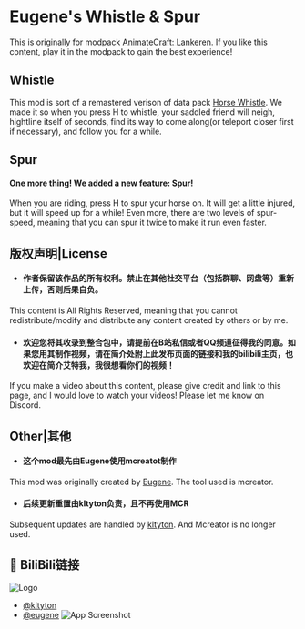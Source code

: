 # Eugene's Whistle & Spur
This is originally for modpack [AnimateCraft: Lankeren](https://modrinth.com/modpack/animatecraft-lankeren). If you like this content, play it in the modpack to gain the best experience!


## Whistle
This mod is sort of a remastered verison of data pack [Horse Whistle](https://www.planetminecraft.com/data-pack/horse-whistle-call-your-horse-to-come-to-you-just-like-that-in-red-dead-redemption-2/). We made it so when you press H to whistle,
your saddled friend will neigh, hightline itself of seconds, find its way to come along(or teleport closer first if necessary), 
and follow you for a while.

## Spur
#### One more thing! We added a new feature: Spur! 
When you are riding, press H to spur your horse on. 
It will get a little injured, but it will speed up for a while! Even more, 
there are two levels of spur-speed, meaning that you can spur it twice to make it run even faster.
## 版权声明|License
- #### 作者保留该作品的所有权利。禁止在其他社交平台（包括群聊、网盘等）重新上传，否则后果自负。 
This content is All Rights Reserved, meaning that you cannot redistribute/modify and distribute any content created by others or by me.
- #### 欢迎您将其收录到整合包中，请提前在B站私信或者QQ频道征得我的同意。如果您用其制作视频，请在简介处附上此发布页面的链接和我的bilibili主页，也欢迎在简介艾特我，我很想看你们的视频！ 
If you make a video about this content, please give credit and link to this page, and I would love to watch your videos! Please let me know on Discord.
## Other|其他
- #### 这个mod最先由Eugene使用mcreatot制作
This mod was originally created by [Eugene](https://modrinth.com/user/Eugene).
The tool used is mcreator.
- #### 后续更新重置由kltyton负责，且不再使用MCR
Subsequent updates are handled by [kltyton](https://modrinth.com/user/kltyton).
And Mcreator is no longer used.
## 🔗 BiliBili链接
![Logo](https://i0.hdslb.com/bfs/archive/c8fd97a40bf79f03e7b76cbc87236f612caef7b2.png)
- [@kltyton](https://space.bilibili.com/353872260/)
- [@eugene](https://space.bilibili.com/190900020/)
![App Screenshot](https://cdn.modrinth.com/data/kdPyFGUG/da988d833a79a341fd48baed434787f51d9a1860.png)

